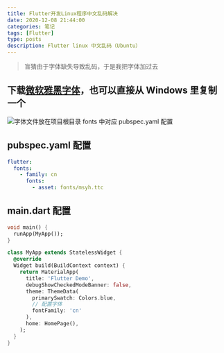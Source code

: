 ```yaml
---
title: Flutter开发Linux程序中文乱码解决
date: 2020-12-08 21:44:00
categories: 笔记
tags: [Flutter]
type: posts
description: Flutter linux 中文乱码（Ubuntu）
---
```


> 盲猜由于字体缺失导致乱码，于是我把字体加过去

## 下载[微软雅黑字体](https://blog.lacia.cn/other/msyh.ttc "从我服务器下")，也可以直接从 Windows 里复制一个

![字体文件放在项目根目录 fonts 中对应 pubspec.yaml 配置](https://blog.lacia.cn/image/flutter_font_config.png "目录结构")

## pubspec.yaml 配置
```yaml
flutter:
  fonts:
    - family: cn
      fonts:
        - asset: fonts/msyh.ttc
```
## main.dart 配置
```dart
void main() {
  runApp(MyApp());
}

class MyApp extends StatelessWidget {
  @override
  Widget build(BuildContext context) {
    return MaterialApp(
      title: 'Flutter Demo',
      debugShowCheckedModeBanner: false,
      theme: ThemeData(
        primarySwatch: Colors.blue,
        // 配置字体
        fontFamily: 'cn'
      ),
      home: HomePage(),
    );
  }
}
```